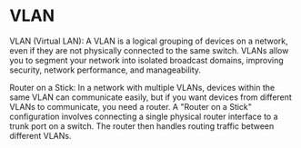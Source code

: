 # VLAN

VLAN (Virtual LAN):
A VLAN is a logical grouping of devices on a network, even if they are not physically connected to the same switch. VLANs allow you to segment your network into isolated broadcast domains, improving security, network performance, and manageability.

Router on a Stick:
In a network with multiple VLANs, devices within the same VLAN can communicate easily, but if you want devices from different VLANs to communicate, you need a router. A "Router on a Stick" configuration involves connecting a single physical router interface to a trunk port on a switch. The router then handles routing traffic between different VLANs.
